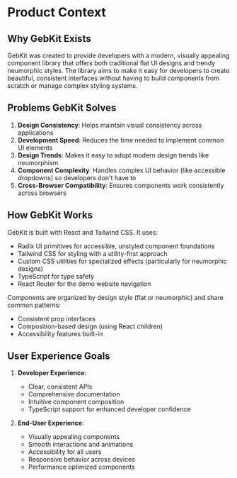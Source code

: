# Product Context

## Why GebKit Exists

GebKit was created to provide developers with a modern, visually appealing component library that offers both traditional flat UI designs and trendy neumorphic styles. The library aims to make it easy for developers to create beautiful, consistent interfaces without having to build components from scratch or manage complex styling systems.

## Problems GebKit Solves

1. **Design Consistency**: Helps maintain visual consistency across applications
2. **Development Speed**: Reduces the time needed to implement common UI elements
3. **Design Trends**: Makes it easy to adopt modern design trends like neumorphism
4. **Component Complexity**: Handles complex UI behavior (like accessible dropdowns) so developers don't have to
5. **Cross-Browser Compatibility**: Ensures components work consistently across browsers

## How GebKit Works

GebKit is built with React and Tailwind CSS. It uses:
- Radix UI primitives for accessible, unstyled component foundations
- Tailwind CSS for styling with a utility-first approach
- Custom CSS utilities for specialized effects (particularly for neumorphic designs)
- TypeScript for type safety
- React Router for the demo website navigation

Components are organized by design style (flat or neumorphic) and share common patterns:
- Consistent prop interfaces
- Composition-based design (using React children)
- Accessibility features built-in

## User Experience Goals

1. **Developer Experience**:
   - Clear, consistent APIs
   - Comprehensive documentation
   - Intuitive component composition
   - TypeScript support for enhanced developer confidence

2. **End-User Experience**:
   - Visually appealing components
   - Smooth interactions and animations
   - Accessibility for all users
   - Responsive behavior across devices
   - Performance optimized components 